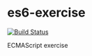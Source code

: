 # es6-exercise

[![Build Status](https://travis-ci.org/takkyuuplayer/js-exercise.svg?branch=master)](https://travis-ci.org/takkyuuplayer/js-exercise)

ECMAScript exercise
